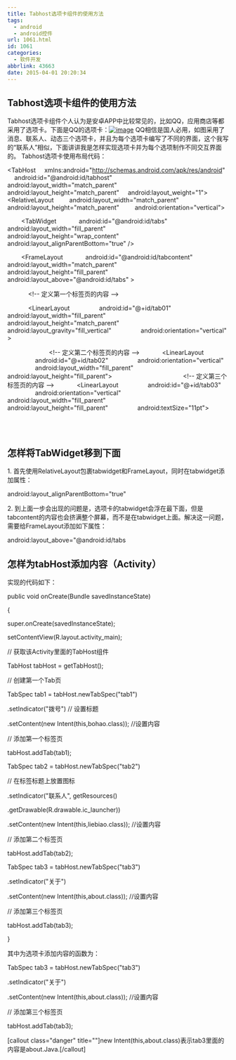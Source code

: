 ```yaml
---
title: Tabhost选项卡组件的使用方法
tags:
  - android
  - android控件
url: 1061.html
id: 1061
categories:
  - 软件开发
abbrlink: 43663
date: 2015-04-01 20:20:34
---
```


Tabhost选项卡组件的使用方法
-----------------

Tabhost选项卡组件个人认为是安卓APP中比较常见的，比如QQ，应用商店等都采用了选项卡。下面是QQ的选项卡：[![image](http://wangbaiyuan.cn/wp-content/uploads/2015/04/image_thumb.png "image")](http://wangbaiyuan.cn/wp-content/uploads/2015/04/image.png) QQ相信是国人必用，如图采用了消息、联系人、动态三个选项卡，并且为每个选项卡编写了不同的界面，这个我写的“联系人”相似，下面讲讲我是怎样实现选项卡并为每个选项制作不同交互界面的。 Tabhost选项卡使用布局代码：

<?xml version="1.0" encoding="utf-8"?>
<TabHost
    xmlns:android="http://schemas.android.com/apk/res/android"
    android:id="@android:id/tabhost"
    android:layout\_width="match\_parent"
    android:layout\_height="match\_parent"
    android:layout_weight="1">
    <RelativeLayout 
        android:layout\_width="match\_parent"
        android:layout\_height="match\_parent"
        android:orientation="vertical">

        <TabWidget
            android:id="@android:id/tabs"
            android:layout\_width="fill\_parent"
            android:layout\_height="wrap\_content"
            android:layout_alignParentBottom="true" />

        <FrameLayout
            android:id="@android:id/tabcontent"
            android:layout\_width="match\_parent"
            android:layout\_height="fill\_parent"
            android:layout_above="@android:id/tabs" >

            <!\-\- 定义第一个标签页的内容 -->

            <LinearLayout
                android:id="@+id/tab01"
                android:layout\_width="fill\_parent"
                android:layout\_height="match\_parent"
                android:layout\_gravity="fill\_vertical"
                android:orientation="vertical" >

            </LinearLayout>
            <!\-\- 定义第二个标签页的内容 -->
            <LinearLayout
                android:id="@+id/tab02"
                android:orientation="vertical"
                android:layout\_width="fill\_parent"
                android:layout\_height="fill\_parent">
                
            </LinearLayout>
            <!\-\- 定义第三个标签页的内容 -->
            <LinearLayout
                android:id="@+id/tab03"
                android:orientation="vertical"
                android:layout\_width="fill\_parent"
                android:layout\_height="fill\_parent"
                android:textSize="11pt">
                
            </LinearLayout>
        </FrameLayout>
    </RelativeLayout >
</TabHost>

 

怎样将TabWidget移到下面
----------------

1\. 首先使用RelativeLayout包裹tabwidget和FrameLayout，同时在tabwidget添加属性：

android:layout_alignParentBottom="true"

2\. 到上面一步会出现的问题是，选项卡的tabwidget会浮在最下面，但是tabcontent的内容也会挤满整个屏幕，而不是在tabwidget上面。解决这一问题，需要给FrameLayout添加如下属性：

android:layout_above="@android:id/tabs

怎样为tabHost添加内容（Activity）
------------------------

实现的代码如下：

public void onCreate(Bundle savedInstanceState)

{

super.onCreate(savedInstanceState);

setContentView(R.layout.activity_main);

// 获取该Activity里面的TabHost组件

TabHost tabHost = getTabHost();

// 创建第一个Tab页

TabSpec tab1 = tabHost.newTabSpec("tab1")

.setIndicator("拨号") // 设置标题

.setContent(new Intent(this,bohao.class)); //设置内容

// 添加第一个标签页

tabHost.addTab(tab1);

TabSpec tab2 = tabHost.newTabSpec("tab2")

// 在标签标题上放置图标

.setIndicator("联系人", getResources()

.getDrawable(R.drawable.ic_launcher))

.setContent(new Intent(this,liebiao.class)); //设置内容

// 添加第二个标签页

tabHost.addTab(tab2);

TabSpec tab3 = tabHost.newTabSpec("tab3")

.setIndicator("关于")

.setContent(new Intent(this,about.class)); //设置内容

// 添加第三个标签页

tabHost.addTab(tab3);

}

其中为选项卡添加内容的函数为：

TabSpec tab3 = tabHost.newTabSpec("tab3")

.setIndicator("关于")

.setContent(new Intent(this,about.class)); //设置内容

// 添加第三个标签页

tabHost.addTab(tab3);

\[callout class="danger" title=""\]new Intent(this,about.class)表示tab3里面的内容是about.Java.\[/callout\]